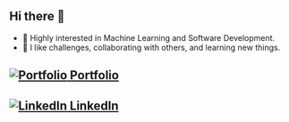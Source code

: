 ## Hi there 👋 

- 🔭 Highly interested in Machine Learning and Software Development.
- 🌱 I like challenges, collaborating with others, and learning new things.

## [![Portfolio](https://img.icons8.com/color/28/000000/domain.png) Portfolio](https://salvadormartin3z.netlify.app/)

## [![LinkedIn](https://img.icons8.com/color/28/000000/linkedin.png) LinkedIn](https://www.linkedin.com/in/salvadormtz/)
